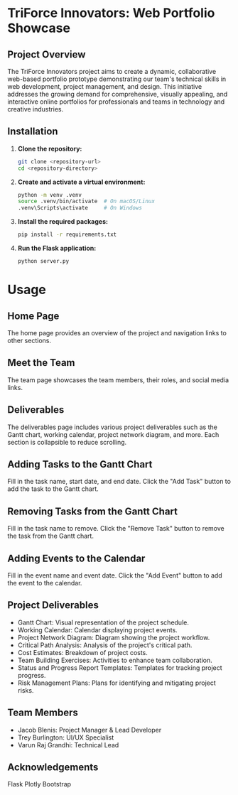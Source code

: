 # TriForce Innovators: Web Portfolio Showcase

## Project Overview
The TriForce Innovators project aims to create a dynamic, collaborative web-based portfolio prototype demonstrating our team's technical skills in web development, project management, and design. This initiative addresses the growing demand for comprehensive, visually appealing, and interactive online portfolios for professionals and teams in technology and creative industries.

## Installation

1. **Clone the repository:**
   ```sh
   git clone <repository-url>
   cd <repository-directory>

2. **Create and activate a virtual environment:**
    ```sh
    python -m venv .venv
    source .venv/bin/activate  # On macOS/Linux
    .venv\Scripts\activate     # On Windows

3. **Install the required packages:**
    ```sh
    pip install -r requirements.txt

4. **Run the Flask application:**
    ```sh
    python server.py

Usage
===================================

## Home Page
The home page provides an overview of the project and navigation links to other sections.

## Meet the Team
The team page showcases the team members, their roles, and social media links.

## Deliverables
The deliverables page includes various project deliverables such as the Gantt chart, working calendar, project network diagram, and more. Each section is collapsible to reduce scrolling.

## Adding Tasks to the Gantt Chart
Fill in the task name, start date, and end date.
Click the "Add Task" button to add the task to the Gantt chart.
## Removing Tasks from the Gantt Chart
Fill in the task name to remove.
Click the "Remove Task" button to remove the task from the Gantt chart.
## Adding Events to the Calendar
Fill in the event name and event date.
Click the "Add Event" button to add the event to the calendar.
## Project Deliverables
- Gantt Chart: Visual representation of the project schedule.
- Working Calendar: Calendar displaying project events.
- Project Network Diagram: Diagram showing the project workflow.
- Critical Path Analysis: Analysis of the project's critical path.
- Cost Estimates: Breakdown of project costs.
- Team Building Exercises: Activities to enhance team collaboration.
- Status and Progress Report Templates: Templates for tracking project progress.
- Risk Management Plans: Plans for identifying and mitigating project risks.
## Team Members
- Jacob Blenis: Project Manager & Lead Developer
- Trey Burlington: UI/UX Specialist
- Varun Raj Grandhi: Technical Lead


## Acknowledgements
Flask
Plotly
Bootstrap